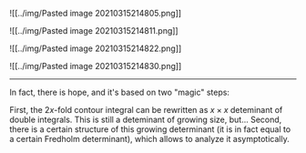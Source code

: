 ![[../img/Pasted image 20210315214805.png]]

![[../img/Pasted image 20210315214811.png]]

![[../img/Pasted image 20210315214822.png]]

![[../img/Pasted image 20210315214830.png]]

--- 

In fact, there is hope, and it's based on two "magic" steps:

First, the $2x$-fold contour integral can be rewritten as $x\times x$ deteminant of double integrals. This is still a deteminant of growing size, but... Second, there is a certain structure of this growing determinant (it is in fact equal to a certain Fredholm determinant), which allows to analyze it asymptotically.